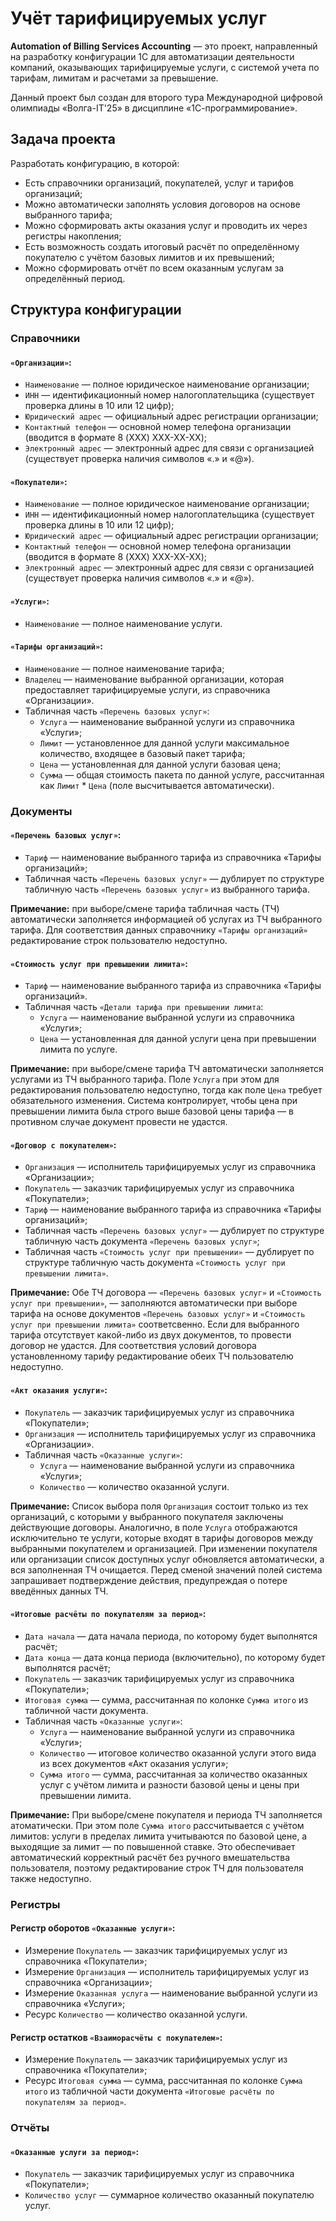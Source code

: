# Учёт тарифицируемых услуг
**Automation of Billing Services Accounting** — это проект, направленный на разработку конфигурации 1С для автоматизации деятельности компаний, оказывающих тарифицируемые услуги, с системой учета по тарифам, лимитам и расчетами за превышение.

Данный проект был создан для второго тура Международной цифровой олимпиады «Волга-IT'25» в дисциплине «1С-программирование».

## Задача проекта
Разработать конфигурацию, в которой:

- Есть справочники организаций, покупателей, услуг и тарифов организаций; 
- Можно автоматически заполнять условия договоров на основе выбранного тарифа;
- Можно сформировать акты оказания услуг и проводить их через регистры накопления;
- Есть возможность создать итоговый расчёт по определённому покупателю с учётом базовых лимитов и их превышений;
- Можно сформировать отчёт по всем оказанным услугам за определённый период.

## Структура конфигурации


### Справочники

#### `«Организации»`:
- `Наименование` — полное юридическое наименование организации;
- `ИНН` — идентификационный номер налогоплательщика (существует проверка длины в 10 или 12 цифр);
- `Юридический адрес` — официальный адрес регистрации организации;
- `Контактный телефон` — основной номер телефона организации (вводится в формате 8 (XXX) XXX-XX-XX);
- `Электронный адрес` — электронный адрес для связи с организацией (существует проверка наличия символов «.» и «@»).
     
#### `«Покупатели»`:
- `Наименование` — полное юридическое наименование организации;
- `ИНН` — идентификационный номер налогоплательщика (существует проверка длины в 10 или 12 цифр);
- `Юридический адрес` — официальный адрес регистрации организации;
- `Контактный телефон` — основной номер телефона организации (вводится в формате 8 (XXX) XXX-XX-XX);
- `Электронный адрес` — электронный адрес для связи с организацией (существует проверка наличия символов «.» и «@»).
      
#### `«Услуги»`:
- `Наименование` — полное наименование услуги.

#### `«Тарифы организаций»`:
- `Наименование` — полное наименование тарифа;
- `Владелец` — наименование выбранной организации, которая предоставляет тарифицируемые услуги, из справочника «Организации».
- Табличная часть `«Перечень базовых услуг»`:
    - `Услуга` — наименование выбранной услуги из справочника «Услуги»;
    - `Лимит` — установленное для данной услуги максимальное количество, входящее в базовый пакет тарифа;
    - `Цена` — установленная для данной услуги базовая цена;
    - `Сумма` — общая стоимость пакета по данной услуге, рассчитанная как `Лимит` * `Цена` (поле высчитывается автоматически).

    
### Документы

#### `«Перечень базовых услуг»`:
- `Тариф` — наименование выбранного тарифа из справочника «Тарифы организаций»;
- Табличная часть `«Перечень базовых услуг»` — дублирует по структуре табличную часть `«Перечень базовых услуг»` из выбранного тарифа.

**Примечание:** при выборе/смене тарифа табличная часть (ТЧ) автоматически заполняется информацией об услугах из ТЧ выбранного тарифа. Для соответствия данных справочнику  `«Тарифы организаций»` редактирование строк пользователю недоступно.
  
#### `«Стоимость услуг при превышении лимита»`:
- `Тариф` — наименование выбранного тарифа из справочника «Тарифы организаций».
-  Табличная часть `«Детали тарифа при превышении лимита`:
    - `Услуга` — наименование выбранной услуги из справочника «Услуги»;
    - `Цена` — установленная для данной услуги цена при превышении лимита по услуге.

**Примечание:** при выборе/смене тарифа ТЧ автоматически заполняется услугами из ТЧ выбранного тарифа. Поле `Услуга` при этом для редактирования пользователю недоступно, тогда как поле `Цена` требует обязательного изменения. Система контролирует, чтобы цена при превышении лимита была строго выше базовой цены тарифа — в противном случае документ провести не удастся.
    
#### `«Договор с покупателем»`:
- `Организация` — исполнитель тарифицируемых услуг из справочника «Организации»;
- `Покупатель` — заказчик тарифицируемых услуг из справочника «Покупатели»;
- `Тариф` — наименование выбранного тарифа из справочника «Тарифы организаций»;
- Табличная часть `«Перечень базовых услуг»` — дублирует по структуре табличную часть документа `«Перечень базовых услуг»`;
- Табличная часть `«Стоимость услуг при превышении»` — дублирует по структуре табличную часть документа `«Стоимость услуг при превышении лимита»`.

**Примечание:** Обе ТЧ договора — `«Перечень базовых услуг»` и `«Стоимость услуг при превышении»`, — заполняются автоматически при выборе тарифа на основе документов `«Перечень базовых услуг»` и `«Стоимость услуг при превышении лимита»` соответсвенно. Если для выбранного тарифа отсутствует какой-либо из двух документов, то провести договор не удастся. Для соответствия условий договора установленному тарифу редактирование обеих ТЧ пользователю недоступно.

#### `«Акт оказания услуги»`:
- `Покупатель` — заказчик тарифицируемых услуг из справочника «Покупатели»;
- `Организация` — исполнитель тарифицируемых услуг из справочника «Организации».
- Табличная часть `«Оказанные услуги»`:
    - `Услуга` — наименование выбранной услуги из справочника «Услуги»;
    -  `Количество` — количество оказанной услуги.
 
**Примечание:** Список выбора поля `Организация` состоит только из тех организаций, с которыми у выбранного покупателя заключены действующие договоры. Аналогично, в поле `Услуга` отображаются исключительно те услуги, которые входят в тарифы договоров между выбранными покупателем и организацией. При изменении покупателя или организации список доступных услуг обновляется автоматически, а вся заполненная ТЧ очищается. Перед сменой значений полей система запрашивает подтверждение действия, предупреждая о потере введённых данных ТЧ.

#### `«Итоговые расчёты по покупателям за период»`:
- `Дата начала` — дата начала периода, по которому будет выполнятся расчёт;
- `Дата конца` — дата конца периода (включительно), по которому будет выполнятся расчёт;
- `Покупатель` — заказчик тарифицируемых услуг из справочника «Покупатели»;
- `Итоговая сумма` — сумма, рассчитанная по колонке `Сумма итого` из табличной части документа.
- Табличная часть `«Оказанные услуги»`:
    - `Услуга` — наименование выбранной услуги из справочника «Услуги»;
    -  `Количество` — итоговое количество оказанной услуги этого вида из всех документов «Акт оказания услуги»;
    -  `Сумма итого` — сумма, рассчитанная за количество оказанных услуг с учётом лимита и разности базовой цены и цены при превышении лимита.  

**Примечание:** При выборе/смене покупателя и периода ТЧ заполняется атоматически. При этом поле `Сумма итого` рассчитывается с учётом лимитов: услуги в пределах лимита учитываются по базовой цене, а выходящие за лимит — по повышенной ставке. Это обеспечивает автоматический корректный расчёт без ручного вмешательства пользователя, поэтому редактирование строк ТЧ для пользователя также недоступно.
    
### Регистры

#### Регистр оборотов `«Оказанные услуги»`:
- Измерение `Покупатель` — заказчик тарифицируемых услуг из справочника «Покупатели»;
- Измерение `Организация` — исполнитель тарифицируемых услуг из справочника «Организации»;
- Измерение `Оказанная услуга` — наименование выбранной услуги из справочника «Услуги»;
- Ресурс `Количество` — количество оказанной услуги.

#### Регистр остатков `«Взаиморасчёты с покупателем»`:
- Измерение `Покупатель` — заказчик тарифицируемых услуг из справочника «Покупатели»;
- Ресурс `Итоговая сумма` — сумма, рассчитанная по колонке `Сумма итого` из табличной части документа `«Итоговые расчёты по покупателям за период»`.

    
### Отчёты

#### `«Оказанные услуги за период»`:
- `Покупатель` — заказчик тарифицируемых услуг из справочника «Покупатели»;
- `Количество услуг` — суммарное количество оказанный покупателю услуг.

